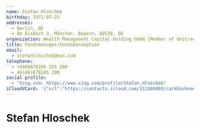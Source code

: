 ```yaml
---
name: Stefan Hloschek
birthday: 1971-07-23
addresses:
  - Berlin, DE
  - Am Eisbach 3, München, Bayern, 80538, DE
organization: Wealth Management Capital Holding GmbH (Member of UniCredit Group)
title: Fondsmanager/Fondskonzeption
email:
  - stefanhloschek@msn.com
telephone:
  - +4989678205 555 290
  - 49|89|678205 290
social profile:
  - "Xing.com: https://www.xing.com/profile/Stefan_Hloschek"
iCloudVCard: '{"url":"https://contacts.icloud.com/311500889/carddavhome/card/32FBC84E-352C-436F-8ABB-4715F0DD4479.vcf","etag":"\"kmfha4zh\"","data":"BEGIN:VCARD\r\nVERSION:3.0\r\nFN:\r\nN:Hloschek;Stefan;;;\r\nUID:E27A7C5A-2FD8-43A8-8482-C0F0BA395AEE\r\nBDAY;VALUE=date:1971-07-23\r\nADR:;;;;Berlin;;DE;\r\nADR:;;Am Eisbach 3;München;Bayern;80538;DE;\r\nitem1.X-ABLABEL:Work\r\nitem2.X-ABLABEL:Work\r\nitem4.X-ABLABEL:Work\r\nPRODID:-//Apple Inc.//iOS 10.2.1//EN\r\nREV:2025-04-03T22:16:58Z\r\nORG:Wealth Management Capital Holding GmbH (Member of UniCredit Group);\r\nTITLE:Fondsmanager/Fondskonzeption\r\nEMAIL:stefanhloschek@msn.com\r\nTEL:+4989678205 555 290\r\nTEL:49|89|678205 290\r\n;VALUE=uri:https://gateway.icloud.com/contacts/311500889/ck/card/768ddb26ba\r\n 7cc1ae9f2d28faf2beac38\r\nX-SOCIALPROFILE;type=xing.com;x-user=Stefan_Hloschek:https://www.xing.com/p\r\n rofile/Stefan_Hloschek\r\nEND:VCARD"}'
---
```

# Stefan Hloschek